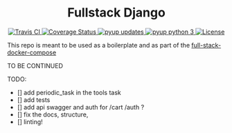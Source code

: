<h1 align="center">Fullstack Django</h1>

<div align="center">
  <a href="https://travis-ci.org/mariancraciun1983/full-stack-docker-django">
    <img src="https://secure.travis-ci.org/mariancraciun1983/full-stack-docker-django.svg?branch=master" alt="Travis CI" />
  </a>
  <a href="https://coveralls.io/r/mariancraciun1983/full-stack-docker-django">
    <img src="https://img.shields.io/coveralls/mariancraciun1983/full-stack-docker-django?branch=master&style=flat" alt="Coverage Status" />
  </a>
  <a href="https://pyup.io/account/repos/github/mariancraciun1983/full-stack-docker-django/">
    <img src="https://pyup.io/repos/github/mariancraciun1983/full-stack-docker-django/shield.svg" alt="pyup updates" />
  </a>
  <a href="https://pyup.io/account/repos/github/mariancraciun1983/full-stack-docker-django/">
    <img src="https://pyup.io/repos/github/mariancraciun1983/full-stack-docker-django/python-3-shield.svg" alt="pyup python 3" />
  </a>

  <a href="https://opensource.org/licenses/MIT">
    <img src="https://img.shields.io/badge/License-MIT-blue.svg" alt="License" />
  </a>
</div>

This repo is meant to be used as a boilerplate and as part of the [full-stack-docker-compose](https://github.com/mariancraciun1983/full-stack-docker-compose)

TO BE CONTINUED

TODO:
 - [] add periodic_task in the tools task
 - [] add tests
 - [] add api swagger and auth for /cart /auth ?
 - [] fix the docs, structure, 
 - [] linting!

<!-- 
- Push si rollback in productie fara sa trebuiasca sa ma loghez pe serverele de productie. Si trebuie sa nu moara daca e problema de networking. Adica doar initiaza o comanda in productie si aia se ocupa de restul. La Atlas era un post-update hook in git.
- Configurarea unui server de productie cu un script. De exemplu digital ocean iti da optiunea asta, sa il configurezi automat prin comenzi. Daca ai docker nu mai e problema asta, dar la Reflected, cum nu ai docker... Desigur trebuie ceva generic, cel putin pentru ce faci tu acolo.
- uwsgi + nginx = auto configurat setarile. Trebuie sa te gandesti cate workere sunt ideale pentru masina respectiva, setarile de memorile, setarile de upload (gen cate de mare poate sa fie uploadul)
- Auto configurat baza de date, cu aceleasi optimizari necesare pentru productie. La asta si la nginx poti sa copiezi de la Reflected
- Cand faci local nu iti bati capul cu cachingul, ca e mereu local. In productie ai problema: e localhost pe fiecare server, e server separat? Am avut probleme cu django cand era local pe fiecare server, murea siteul la boosturi de traffic, din cauza cacheului, cred ca deadea OOM.
- Cand era cu react si incercam sa vad cum e sa pun in productie, nu prea imi era clar unde e ideal sa hostuiesc fisierele de React, in comparatie cu cele de backend. Tu cred ca stii deja cum  sa faci astea, ca ai proiecte in productie. Dar eu ca noob, nici acum nu imi e clar cum e mai bine. Le pun pe CDN? le servesc de pe aceleasi webserver ca django, instalez un webserver separat pe aceeasi masina.
- La django ai urmatoarea problema in productie: sa zicem ca ai 3 web servers. Nu poti sa pui codul pe toate odata, ca iti pica siteul pentru cateva secunde. Trebuie sa pui treptat: pui pe unu, astepti sa faca python reinterpretarea codului nou, apoi pe celalat si tot asa. Ideal este sa scoti si serverele din rotatie unu cate unu, cat se realizeaza procesul asta. -->